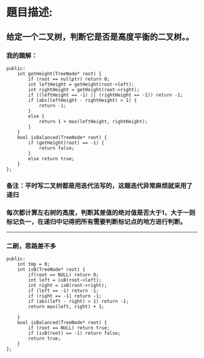 # 題目描述:
## 给定一个二叉树，判断它是否是高度平衡的二叉树。。
### 我的題解：
```class Solution {
public:
    int getHeight(TreeNode* root) {
        if (root == nullptr) return 0;
        int leftHeight = getHeight(root->left);
        int rightHeight = getHeight(root->right);
        if ((leftHeight == -1) || (rightHeight == -1)) return -1;
        if (abs(leftHeight - rightHeight) > 1) {
            return -1;
        }
        else {
            return 1 + max(leftHeight, rightHeight);
        }
    }
    bool isBalanced(TreeNode* root) {
        if (getHeight(root) == -1) {
            return false;
        }
        else return true;
    }
};
```
### **备注**：平时写二叉树都是用迭代法写的，这题迭代异常麻烦就采用了递归
### 每次都计算左右树的高度，判断其差值的绝对值是否大于1，大于一则标记负一，在递归中记得把所有需要判断标记点的地方进行判断。
***
### 二刷，思路差不多
```class Solution {
public:
    int tmp = 0;
    int isB(TreeNode* root) {
        if(root == NULL) return 0;
        int left = isB(root->left);
        int right = isB(root->right);
        if (left == -1) return -1;
        if (right == -1) return -1;
        if (abs(left - right) > 1) return -1;
        return max(left, right) + 1;

    }
    bool isBalanced(TreeNode* root) {
        if (root == NULL) return true;
        if (isB(root) == -1) return false;
        return true;
    }
};
```